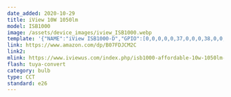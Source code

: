 ```yaml
---
date_added: 2020-10-29
title: iView 10W 1050lm
model: ISB1000
image: /assets/device_images/iview_ISB1000.webp
template: '{"NAME":"iView ISB1000-D","GPIO":[0,0,0,0,0,37,0,0,0,38,0,0,0],"FLAG":0,"BASE":18}'
link: https://www.amazon.com/dp/B07FDJCM2C
link2: 
mlink: https://www.iviewus.com/index.php/isb1000-affordable-10w-1050lm-110v-130vac-60hz-e26-smart-multi-color-led-wifi-light-bulb-with-wireless-remote-app-control-from-anywhere-no-hub-required-amazon-alexa-and-google-assistant-compatible-single.html
flash: tuya-convert
category: bulb
type: CCT
standard: e26
---
```

